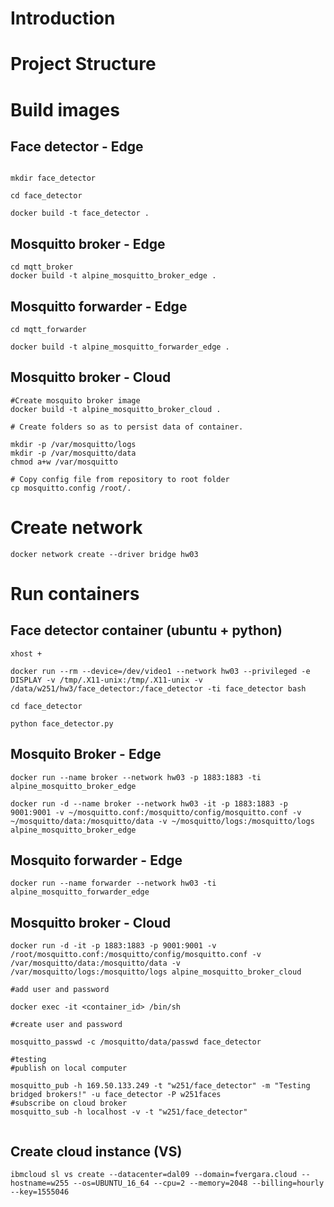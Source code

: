 # Introduction

# Project Structure

# Build images

## Face detector - Edge

```

mkdir face_detector

cd face_detector

docker build -t face_detector .

```

## Mosquitto broker - Edge

```
cd mqtt_broker
docker build -t alpine_mosquitto_broker_edge .

```

## Mosquitto forwarder - Edge

```
cd mqtt_forwarder

docker build -t alpine_mosquitto_forwarder_edge .

```

## Mosquitto broker - Cloud

```
#Create mosquito broker image 
docker build -t alpine_mosquitto_broker_cloud .

# Create folders so as to persist data of container.

mkdir -p /var/mosquitto/logs
mkdir -p /var/mosquitto/data
chmod a+w /var/mosquitto

# Copy config file from repository to root folder
cp mosquitto.config /root/.

```
# Create network

```
docker network create --driver bridge hw03

```

# Run containers
## Face detector container (ubuntu + python)

```
xhost +

docker run --rm --device=/dev/video1 --network hw03 --privileged -e DISPLAY -v /tmp/.X11-unix:/tmp/.X11-unix -v /data/w251/hw3/face_detector:/face_detector -ti face_detector bash

cd face_detector

python face_detector.py

```

## Mosquito Broker - Edge

```
docker run --name broker --network hw03 -p 1883:1883 -ti alpine_mosquitto_broker_edge

docker run -d --name broker --network hw03 -it -p 1883:1883 -p 9001:9001 -v ~/mosquitto.conf:/mosquitto/config/mosquitto.conf -v ~/mosquitto/data:/mosquitto/data -v ~/mosquitto/logs:/mosquitto/logs alpine_mosquitto_broker_edge

```

## Mosquito forwarder - Edge

```
docker run --name forwarder --network hw03 -ti alpine_mosquitto_forwarder_edge

```
## Mosquitto broker -  Cloud

```
docker run -d -it -p 1883:1883 -p 9001:9001 -v /root/mosquitto.conf:/mosquitto/config/mosquitto.conf -v /var/mosquitto/data:/mosquitto/data -v /var/mosquitto/logs:/mosquitto/logs alpine_mosquitto_broker_cloud

#add user and password

docker exec -it <container_id> /bin/sh

#create user and password

mosquitto_passwd -c /mosquitto/data/passwd face_detector

#testing
#publish on local computer

mosquitto_pub -h 169.50.133.249 -t "w251/face_detector" -m "Testing bridged brokers!" -u face_detector -P w251faces
#subscribe on cloud broker
mosquitto_sub -h localhost -v -t "w251/face_detector"


```

## Create cloud instance (VS)

```
ibmcloud sl vs create --datacenter=dal09 --domain=fvergara.cloud --hostname=w255 --os=UBUNTU_16_64 --cpu=2 --memory=2048 --billing=hourly --key=1555046
```

